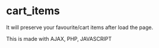 # cart_items
It will preserve your favourite/cart items after load the page.

This is made with AJAX, PHP, JAVASCRIPT
